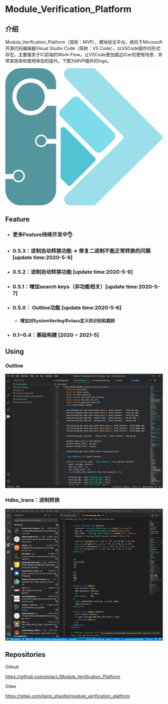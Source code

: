 # Module_Verification_Platform

## 介绍
​	Module_Verification_Platform（简称：MVP），模块验证平台。依托于Microsoft开源代码编辑器Visual Studio Code（简称：VS Code），以VSCode插件的形式存在。主要服务于IC前端的Work-Flow。让VSCode更加接近ICer的使用场景，并带来效率和使用体验的提升。下图为MVP插件的logo。

<img src="md_src/logo/mvp_logo.png" /> 

## Feature

- ### 更多Feature持续开发中👌

- ### 0.5.3：进制自动转换功能  -> 修复二进制不能正常转换的问题  [update time:2020-5-9]

- ### 0.5.2：进制自动转换功能  [update time:2020-5-9]

- ### 0.5.1：增加search keys（非功能相关）[update time:2020-5-7]

- ### 0.5.0： Outline功能  [update time:2020-5-6]

  - #### 增加对SystemVerilog中class定义的识别和跳转

- ### 0.1~0.4：基础构建 [2020 ~ 2021-5]



## Using

### Outline

<img src="md_src/outline/outline_class.gif"/> 

### Hdbo_trans：进制转换

<img src="md_src/hover/hdbo_trans.gif"/>



## Repositories

Github

https://github.com/eniacL/Module_Verification_Platform

Gitee

https://gitee.com/liang_shaofei/module_verification_platform







